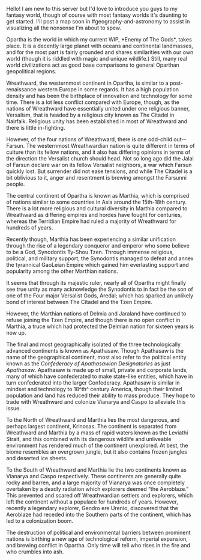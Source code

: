 Hello! I am new to this server but I'd love to introduce you guys to my fantasy world, though of course with most fantasy worlds it's daunting to get started. I'll post a map soon in \#geography-and-astronomy to assist in visualizing all the nonsense I'm about to spew.

Opartha is the world in which my current WIP, \*Enemy of The Gods\*, takes place. It is a decently large planet with oceans and continental landmasses, and for the most part is fairly grounded and shares similarities with our own world (though it is riddled with magic and unique wildlife.) Still, many real world civilizations act as good base comparisons to general Oparthan geopolitical regions.

Wreathward, the westernmost continent in Opartha, is similar to a post-renaissance western Europe in some regards. It has a high population density and has been the birthplace of innovation and technology for some time. There is a lot less conflict compared with Europe, though, as the nations of Wreathward have essentially united under one religious banner, Versalism, that is headed by a religious city known as The Citadel in Nairfalk. Religious unity has been established in most of Wreathward and there is little in-fighting. 

However, of the four nations of Wreathward, there is one odd-child out-- Farsun. The westernmost Wreathwardian nation is quite different in terms of culture than its fellow nations, and it also has differing opinions in terms of the direction the Versalist church should head. Not so long ago did the Jalai of Farsun declare war on its fellow Versalist neighbors, a war which Farsun quickly lost. But surrender did not ease tensions, and while The Citadel is a bit oblivious to it, anger and resentment is brewing amongst the Farsunni people.

The central continent of Opartha is known as Marthia, which is comprised of nations similar to some countries in Asia around the 15th-18th century. There is a lot more religious and cultural diversity in Marthia compared to Wreathward as differing empires and hordes have fought for centuries, whereas the Terridian Empire had ruled  a majority of Wreathward for hundreds of years.

Recently though, Marthia has been experiencing a similar unification through the rise of a legendary conqueror and emperor who some believe to be a God, Synodontis Ty-Shou Tzen. Through immense religious, political, and military support, the Synodontis managed to defeat and annex the tyrannical GaoLeian Empire which gained him everlasting support and popularity among the other Marthian nations. 

It seems that through its majestic ruler, nearly all of Opartha might finally see true unity as many acknowledge the Synodontis to in fact be the son of one of the Four major Versalist Gods, Aredal; which has sparked an unlikely bond of interest between The Citadel and the Tzen Empire.

However, the Marthian nations of Delmia and Jaraland have continued to refuse joining the Tzen Empire, and though there is no open conflict in Marthia, a truce which had protected the Delmian nation for sixteen years is now up.

The final and most geographically isolated of the three technologically advanced continents is known as Apathasaw. Though Apathasaw is the name of the geographical continent, most also refer to the political entity known as the *Confederacy of Apathasawian Designatories* as just *Apathasaw*. Apathasaw is made up of small, private and corporate lands, many of which have confederated to make state-like entities, which have in turn confederated into the larger Confederacy. Apathasaw is similar in mindset and technology to 18^th^ century America, though their limited population and land has reduced their ability to mass produce. They hope to trade with Wreathward and colonize Vianarya and Caspo to alleviate this issue. 

To the North of Wreathward and Marthia lies the most dangerous, and perhaps largest continent, Krinosas. The continent is separated from Wreathward and Marthia by a mass of rapid waters known as the Leviathi Strait, and this combined with its dangerous wildlife and unliveable environment has rendered much of the continent unexplored. At best, the biome resembles an overgrown jungle, but it also contains frozen jungles and deserted ice sheets.

To the South of Wreathward and Marthia lie the two continents known as Vianarya and Caspo respectively. These continents are generally quite rocky and barren, and a large majority of Vianarya was once completely overtaken by a deadly radiation which explorers deemed “the Aeroblaze.” This prevented and scared off Wreathwardian settlers and explorers, which left the continent without a populace for hundreds of years. However, recently a legendary explorer, Gendro ere Urenio, discovered that the Aeroblaze had receded into the Southern parts of the continent, which has led to a colonization boom.

The destruction of political and environmental barriers between prominent nations is birthing a new age of technological reform, imperial expansion, and brewing conflict in Opartha. Only time will tell who rises in the fire and who crumbles into ash.

